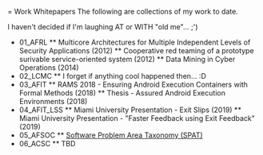 = Work Whitepapers
The following are collections of my work to date.

I haven't decided if I'm laughing AT or WITH "old me"... ;')

* 01_AFRL
** Multicore Architectures for Multiple Independent Levels of Security Applications (2012)
** Cooperative red teaming of a prototype surivable service-oriented system (2012)
** Data Mining in Cyber Operations (2014)
* 02_LCMC
** I forget if anything cool happened then... :D
* 03_AFIT
** RAMS 2018 - Ensuring Android Execution Containers with Formal Methods (2018)
** Thesis - Assured Android Execution Environments (2018)
* 04_AFIT_LSS
** Miami University Presentation - Exit Slips (2019)
** Miami University Presentation - "Faster Feedback using Exit Feedback" (2019)
* 05_AFSOC
** [Software Problem Area Taxonomy (SPAT)](./05_AFSOC/01_SPAT/Software-Problems-2022_1-0-0.pdf)
* 06_ACSC
** TBD

